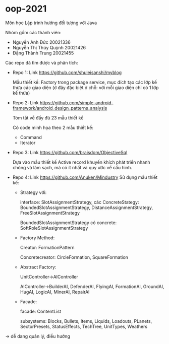 # oop-2021
Môn học Lập trình hướng đối tượng với Java

Nhóm gồm các thành viên:
- Nguyễn Anh Đức 20021336
- Nguyễn Thị Thúy Quỳnh 20021426
- Đặng Thành Trung 20021455


Các repo đã tìm được và phân tích:

+ Repo 1: Link https://github.com/shuleisanshi/myblog

  Mẫu thiết kế: Factory trong package service, mục đích tạo các lớp kế thừa các giao diện 
    (ở đây đặc biệt ở chỗ: với mỗi giao diện chỉ có 1 lớp kế thừa)
  
 
 
+ Repo 2: Link https://github.com/simple-android-framework/android_design_patterns_analysis
 
  Tóm tắt về đầy đủ 23 mẫu thiết kế
  
  Có code minh họa theo 2 mẫu thiết kế:
  - Command
  - Iterator

+ Repo 3: Link https://github.com/braisdom/ObjectiveSql
  
  Dựa vào mẫu thiết kế Active record khuyến khích phát triển nhanh chóng và làm sạch, mã có ít nhất và quy ước về cấu hình.

+ Repo 4: Link https://github.com/Anuken/Mindustry
  Sử dụng mẫu thiết kế:
  - Strategy với:
  
	  interface: SlotAssignmentStrategy,
	  các ConcreteStategy: BoundedSlotAssignmentStrategy, DistanceAssignmentStrategy, FreeSlotAssignmentStrategy
	  
	  BoundedSlotAssignmentStrategy có concrete: SoftRoleSlotAssignmentStrategy
  - Factory Method:
  
	  Creator: FormationPattern
	  
	  Concretecreator: CircleFormation, SquareFormation
  - Abstract Factory:
  
	  UnitController->AIController
	  
	  AIController->BuilderAI, DefenderAI, FlyingAI, FormationAI, GroundAI, HugAI, LogicAI, MinerAI, RepairAI
  - Facade:

	  facade: ContentList
	  
	  subsystems: Blocks, Bullets, Items, Liquids, Loadouts, PLanets, SectorPresets, StatusEffects, TechTree, UnitTypes, Weathers

-> dễ dang quản lý, điều hướng
